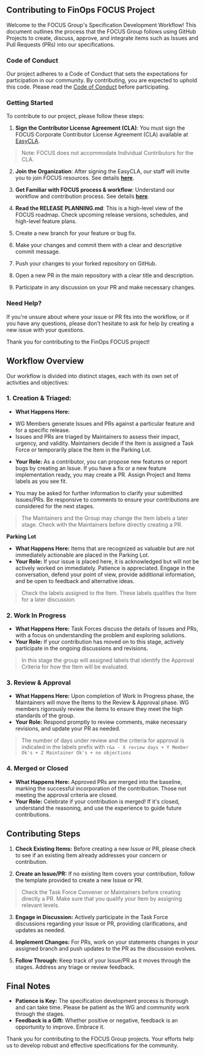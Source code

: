 ## Contributing to FinOps FOCUS Project
Welcome to the FOCUS Group's Specification Development Workflow! This document outlines the process that the FOCUS Group follows using GitHub Projects to create, discuss, approve, and integrate items such as Issues and Pull Requests (PRs) into our specifications.

### Code of Conduct

Our project adheres to a Code of Conduct that sets the expectations for participation in our community. By contributing, you are expected to uphold this code. Please read the [Code of Conduct](https://www.contributor-covenant.org/version/1/0/0/code-of-conduct/) before participating.

### Getting Started

To contribute to our project, please follow these steps:

1. **Sign the Contributor License Agreement (CLA)**: You must sign the FOCUS Corporate Contributor License Agreement (CLA) available at <a href="https://github.com/FinOps-Open-Cost-and-Usage-Spec/EasyCLA" target="_blank">EasyCLA</a>.
> Note: FOCUS does not accommodate Individual Contributors for the CLA.

2. **Join the Organization**: After signing the EasyCLA, our staff will invite you to join FOCUS resources. See details <a href="" target="_blank"><strong>here</strong></a>.
3. **Get Familiar with FOCUS process & workflow**: Understand our workflow and contribution process. See details <a href="" target="_blank"><strong>here</strong></a>.

4. **Read the RELEASE PLANNING.md**: This is a high-level view of the FOCUS roadmap. Check upcoming release versions, schedules, and high-level feature plans.


3. Create a new branch for your feature or bug fix.
4. Make your changes and commit them with a clear and descriptive commit message.
5. Push your changes to your forked repository on GitHub.
6. Open a new PR in the main repository with a clear title and description.
7. Participate in any discussion on your PR and make necessary changes.

### Need Help?

If you're unsure about where your issue or PR fits into the workflow, or if you have any questions, please don't hesitate to ask for help by creating a new issue with your questions.

Thank you for contributing to the FinOps FOCUS project!

## Workflow Overview

Our workflow is divided into distinct stages, each with its own set of activities and objectives:

### 1. Creation & Triaged:
- **What Happens Here:** 
* WG Members generate Issues and PRs against a particular feature and for a specific release.
* Issues and PRs are triaged by Maintainers to assess their impact, urgency, and validity. Maintainers decide if the Item is assigned a Task Force or temporarily place the Item in the Parking Lot.
- **Your Role:** As a contributor, you can propose new features or report bugs by creating an Issue. If you have a fix or a new feature implementation ready, you may create a PR. Assign Project and Items labels as you see fit. 
* You may be asked for further information to clarify your submitted Issues/PRs. Be responsive to comments to ensure your contributions are considered for the next stages.

>The Maintainers and the Group may change the Item labels a later stage.
>Check with the Maintainers before directly creating a PR.

**Parking Lot**
- **What Happens Here:** Items that are recognized as valuable but are not immediately actionable are placed in the Parking Lot.
- **Your Role:** If your issue is placed here, it is acknowledged but will not be actively worked on immediately. Patience is appreciated. Engage in the conversation, defend your point of view, provide additional information, and be open to feedback and alternative ideas.

>Check the labels assigned to the Item. These labels qualifies the Item for a later discussion.

### 2. Work In Progress
- **What Happens Here:** Task Forces discuss the details of Issues and PRs, with a focus on understanding the problem and exploring solutions. 
- **Your Role:** If your contribution has moved on to this stage, actively participate in the ongoing discussions and revisions.

>In this stage the group will assigned labels that identify the Approval Criteria for how the Item will be evaluated.

### 3. Review & Approval
- **What Happens Here:** Upon completion of Work In Progress phase, the Maintainers will move the Items to the Review & Approval phase. WG members rigorously review the items to ensure they meet the high standards of the group.
- **Your Role:** Respond promptly to review comments, make necessary revisions, and update your PR as needed.

>The number of days under review and the criteria for approval is indicated in the labels prefix with `r&a - X review days + Y Member Ok's + Z Maintainer Ok's + no objections`

### 4. Merged or Closed
- **What Happens Here:** Approved PRs are merged into the baseline, marking the successful incorporation of the contribution. Those not meeting the approval criteria are closed.
- **Your Role:** Celebrate if your contribution is merged! If it's closed, understand the reasoning, and use the experience to guide future contributions.

## Contributing Steps

1. **Check Existing Items:** Before creating a new Issue or PR, please check to see if an existing Item already addresses your concern or contribution.

2. **Create an Issue/PR:** If no existing Item covers your contribution, follow the template provided to create a new Issue or PR.
>Check the Task Force Convener or Maintainers before creating directly a PR.
>Make sure that you qualify your Item by assigning relevant levels.

3. **Engage in Discussion:** Actively participate in the Task Force discussions regarding your Issue or PR, providing clarifications, and updates as needed.

4. **Implement Changes:** For PRs, work on your statements changes in your assigned branch and push updates to the PR as the discussion evolves.

5. **Follow Through:** Keep track of your Issue/PR as it moves through the stages. Address any triage or review feedback.

## Final Notes

- **Patience is Key:** The specification development process is thorough and can take time. Please be patient as the WG and community work through the stages.
- **Feedback is a Gift:** Whether positive or negative, feedback is an opportunity to improve. Embrace it.

Thank you for contributing to the FOCUS Group projects. Your efforts help us to develop robust and effective specifications for the community.